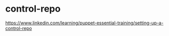 # control-repo
https://www.linkedin.com/learning/puppet-essential-training/setting-up-a-control-repo
